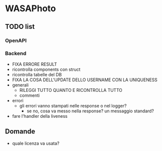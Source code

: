 # WASAPhoto

## TODO list

### OpenAPI

### Backend

- FIXA ERRORE RESULT
- ricontrolla components con struct
- ricontrolla tabelle del DB
- FIXA LA COSA DELL'UPDATE DELLO USERNAME CON LA UNIQUENESS
- generali
  - RILEGGI TUTTO QUANTO E RICONTROLLA TUTTO
  - commenti
- errori
  - gli errori vanno stampati nelle response o nel logger?
    - se no, cosa va messo nella response? un messaggio standard?
- fare l'handler della liveness

## Domande

- quale licenza va usata?
